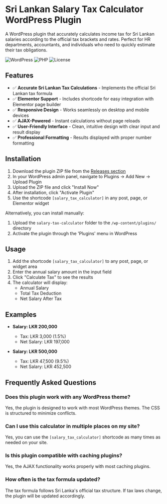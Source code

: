 # Sri Lankan Salary Tax Calculator WordPress Plugin

A WordPress plugin that accurately calculates income tax for Sri Lankan salaries according to the official tax brackets and rates. Perfect for HR departments, accountants, and individuals who need to quickly estimate their tax obligations.

![WordPress](https://img.shields.io/badge/WordPress-5.0%2B-blue?style=flat-square&logo=wordpress)
![PHP](https://img.shields.io/badge/PHP-7.0%2B-purple?style=flat-square&logo=php)
![License](https://img.shields.io/badge/License-GPL--2.0-orange?style=flat-square)

## Features

- ✅ **Accurate Sri Lankan Tax Calculations** - Implements the official Sri Lankan tax formula
- ✅ **Elementor Support** - Includes shortcode for easy integration with Elementor page builder
- ✅ **Responsive Design** - Works seamlessly on desktop and mobile devices
- ✅ **AJAX-Powered** - Instant calculations without page reloads
- ✅ **User-Friendly Interface** - Clean, intuitive design with clear input and result display
- ✅ **Professional Formatting** - Results displayed with proper number formatting

## Installation

1. Download the plugin ZIP file from the [Releases section](https://github.com/MadushaHero/Sri-Lankan-Salary-Tax-Calculator/releases)
2. In your WordPress admin panel, navigate to Plugins → Add New → Upload Plugin
3. Upload the ZIP file and click "Install Now"
4. After installation, click "Activate Plugin"
5. Use the shortcode `[salary_tax_calculator]` in any post, page, or Elementor widget

Alternatively, you can install manually:
1. Upload the `salary-tax-calculator` folder to the `/wp-content/plugins/` directory
2. Activate the plugin through the 'Plugins' menu in WordPress

## Usage

1. Add the shortcode `[salary_tax_calculator]` to any post, page, or widget area
2. Enter the annual salary amount in the input field
3. Click "Calculate Tax" to see the results
4. The calculator will display:
   - Annual Salary
   - Total Tax Deduction
   - Net Salary After Tax



## Examples

- **Salary: LKR 200,000**
  - Tax: LKR 3,000 (1.5%)
  - Net Salary: LKR 197,000

- **Salary: LKR 500,000**
  - Tax: LKR 47,500 (9.5%)
  - Net Salary: LKR 452,500



## Frequently Asked Questions

### Does this plugin work with any WordPress theme?
Yes, the plugin is designed to work with most WordPress themes. The CSS is structured to minimize conflicts.

### Can I use this calculator in multiple places on my site?
Yes, you can use the `[salary_tax_calculator]` shortcode as many times as needed on your site.

### Is this plugin compatible with caching plugins?
Yes, the AJAX functionality works properly with most caching plugins.

### How often is the tax formula updated?
The tax formula follows Sri Lanka's official tax structure. If tax laws change, the plugin will be updated accordingly.

